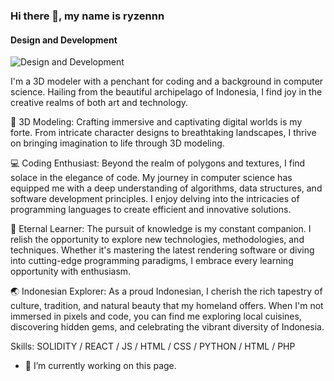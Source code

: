 ### Hi there 👋, my name is ryzennn
#### Design and Development
![Design and Development](https://pbs.twimg.com/profile_banners/1671492964189892608/1711115323/600x200)

I'm a 3D modeler with a penchant for coding and a background in computer science. Hailing from the beautiful archipelago of Indonesia, I find joy in the creative realms of both art and technology.

🎨 3D Modeling: Crafting immersive and captivating digital worlds is my forte. From intricate character designs to breathtaking landscapes, I thrive on bringing imagination to life through 3D modeling.

💻 Coding Enthusiast: Beyond the realm of polygons and textures, I find solace in the elegance of code. My journey in computer science has equipped me with a deep understanding of algorithms, data structures, and software development principles. I enjoy delving into the intricacies of programming languages to create efficient and innovative solutions.

🌱 Eternal Learner: The pursuit of knowledge is my constant companion. I relish the opportunity to explore new technologies, methodologies, and techniques. Whether it's mastering the latest rendering software or diving into cutting-edge programming paradigms, I embrace every learning opportunity with enthusiasm.

🌏 Indonesian Explorer: As a proud Indonesian, I cherish the rich tapestry of culture, tradition, and natural beauty that my homeland offers. When I'm not immersed in pixels and code, you can find me exploring local cuisines, discovering hidden gems, and celebrating the vibrant diversity of Indonesia.

Skills: SOLIDITY / REACT / JS / HTML / CSS / PYTHON / HTML / PHP

- 🔭 I’m currently working on this page. 




